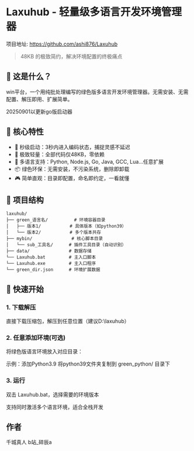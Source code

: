 # Laxuhub - 轻量级多语言开发环境管理器
项目地址: https://github.com/ashi876/Laxuhub
> 48KB 的极致简约，解决环境配置的终极痛点

## 🎯 这是什么？

win平台，一个用纯批处理编写的绿色版多语言开发环境管理器。无需安装、无需配置、解压即用、扩展简单。

20250901以更新go版启动器


## 🌟 核心特性

- 🚀 秒级启动：3秒内进入编码状态，捕捉灵感不延迟
- 🍃 极致轻量：全部代码仅48KB，零依赖
- 🔧 多语言支持：Python, Node.js, Go, Java, GCC, Lua...任意扩展
- 📦 绿色环保：无需安装，不污染系统，删除即卸载
- 🎮 简单直观：目录即配置，命名即约定，一看就懂

## 📁 项目结构

    laxuhub/
    ├── green_语言名/          # 环境容器目录
    │   ├── 版本1/           # 具体版本（如python39）
    │   └── 版本2/           # 多个版本共存
    ├── mybin/               # 核心脚本目录
    │   └── sub_工具名/      # 插件工具目录（自动识别）
    ├── data/               # 数据存储
    └── Laxuhub.bat         # 主入口脚本
	└── Laxuhub.exe         # 主入口程序
	└── green_dir.json      # 环境扩展数据

## 🚀 快速开始

### 1. 下载解压
直接下载压缩包，解压到任意位置（建议D:\laxuhub）

### 2. 任意添加环境(可选)
将绿色版语言环境放入对应目录：

示例：添加Python3.9
将python39文件夹复制到 green_python/ 目录下

### 3. 运行
双击 Laxuhub.bat，选择需要的环境版本

支持同时激活多个语言环境，适合全栈开发

## 作者
千城真人 b站_碎辰a
